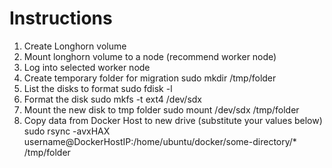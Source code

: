 # Instructions
1. Create Longhorn volume
1. Mount longhorn volume to a node (recommend worker node)
1. Log into selected worker node
1. Create temporary folder for migration
sudo mkdir /tmp/folder
1. List the disks to format
sudo fdisk -l
1. Format the disk 
sudo mkfs -t ext4 /dev/sdx
1. Mount the new disk to tmp folder
sudo mount /dev/sdx /tmp/folder
1. Copy data from Docker Host to new drive (substitute your values below)
sudo rsync -avxHAX username@DockerHostIP:/home/ubuntu/docker/some-directory/* /tmp/folder